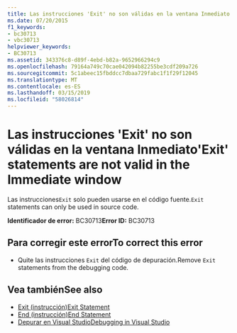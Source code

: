 ```yaml
---
title: Las instrucciones 'Exit' no son válidas en la ventana Inmediato
ms.date: 07/20/2015
f1_keywords:
- bc30713
- vbc30713
helpviewer_keywords:
- BC30713
ms.assetid: 343376c8-d89f-4ebd-b82a-9652966294c9
ms.openlocfilehash: 79164a749c70cae042094b82255be3cdf209a726
ms.sourcegitcommit: 5c1abeec15fbddcc7dbaa729fabc1f1f29f12045
ms.translationtype: MT
ms.contentlocale: es-ES
ms.lasthandoff: 03/15/2019
ms.locfileid: "58026814"
---
```

# <a name="exit-statements-are-not-valid-in-the-immediate-window"></a><span data-ttu-id="0b577-102">Las instrucciones 'Exit' no son válidas en la ventana Inmediato</span><span class="sxs-lookup"><span data-stu-id="0b577-102">'Exit' statements are not valid in the Immediate window</span></span>
<span data-ttu-id="0b577-103">Las instrucciones`Exit` solo pueden usarse en el código fuente.</span><span class="sxs-lookup"><span data-stu-id="0b577-103">`Exit` statements can only be used in source code.</span></span>  
  
 <span data-ttu-id="0b577-104">**Identificador de error:** BC30713</span><span class="sxs-lookup"><span data-stu-id="0b577-104">**Error ID:** BC30713</span></span>  
  
## <a name="to-correct-this-error"></a><span data-ttu-id="0b577-105">Para corregir este error</span><span class="sxs-lookup"><span data-stu-id="0b577-105">To correct this error</span></span>  
  
-   <span data-ttu-id="0b577-106">Quite las instrucciones `Exit` del código de depuración.</span><span class="sxs-lookup"><span data-stu-id="0b577-106">Remove `Exit` statements from the debugging code.</span></span>  
  
## <a name="see-also"></a><span data-ttu-id="0b577-107">Vea también</span><span class="sxs-lookup"><span data-stu-id="0b577-107">See also</span></span>

- [<span data-ttu-id="0b577-108">Exit (instrucción)</span><span class="sxs-lookup"><span data-stu-id="0b577-108">Exit Statement</span></span>](../../visual-basic/language-reference/statements/exit-statement.md)
- [<span data-ttu-id="0b577-109">End (instrucción)</span><span class="sxs-lookup"><span data-stu-id="0b577-109">End Statement</span></span>](../../visual-basic/language-reference/statements/end-statement.md)
- [<span data-ttu-id="0b577-110">Depurar en Visual Studio</span><span class="sxs-lookup"><span data-stu-id="0b577-110">Debugging in Visual Studio</span></span>](/visualstudio/debugger/debugging-in-visual-studio)
